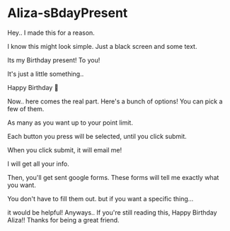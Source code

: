# Aliza-sBdayPresent
Hey.. I made this for a reason.

I know this might look simple.
Just a black screen and some text.

Its my Birthday present!
To you!

It's just a little something..

Happy Birthday 🎂

Now.. 
here comes the real part. 
Here's a bunch of options! 
You can pick a few of them.

As many as you want up to your point limit.

Each button you press will be selected,
until you click submit.

When you click submit, it will email me!

I will get all your info.

Then, you'll get sent google forms.
These forms will tell me exactly what you want.

You don't have to fill them out.
but if you want a specific thing...

it would be helpful!
Anyways.. If you're still reading this,
Happy Birthday Aliza!!
Thanks for being a great friend.